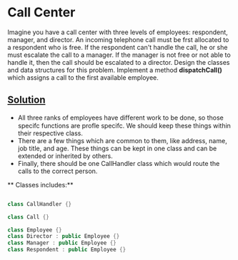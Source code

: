 

# Call Center

Imagine you have a call center with three levels of employees: respondent, manager, and director. An incoming telephone call must 
be frst allocated to a respondent who is free. If the respondent can't handle the call, he or she must escalate the call to a manager.
If the manager is not free or not able to handle it, then the call should be escalated to a director. Design the classes and
data structures for this problem. Implement a method **dispatchCall()** which assigns a call to the first available employee.


## [Solution](https://github.com/SrGrace/Object-Oriented-Design/blob/master/Call%20Center/CallCenter.cpp)

* All three ranks of employees have diﬀerent work to be done, so those specifc functions are profle specifc. We should keep these things 
within their respective class.
* There are a few things which are common to them, like address, name, job title, and age. These things can be kept in one class and 
can be extended or inherited by others.
* Finally, there should be one CallHandler class which would route the calls to the correct person.

** Classes includes:**

```c++

class CallHandler {}

class Call {}

class Employee {}
class Director : public Employee {}
class Manager : public Employee {}
class Respondent : public Employee {}

```



